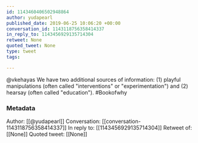 ```yaml
---
id: 1143460406502948864
author: yudapearl
published_date: 2019-06-25 10:06:20 +00:00
conversation_id: 1143118756358414337
in_reply_to: 1143456929135714304
retweet: None
quoted_tweet: None
type: tweet
tags:

---
```


@vkehayas We have two additional sources of information: (1) playful manipulations (often called "interventions" or "experimentation") and (2) hearsay (often called "education"). #Bookofwhy

### Metadata

Author: [[@yudapearl]]
Conversation: [[conversation-1143118756358414337]]
In reply to: [[1143456929135714304]]
Retweet of: [[None]]
Quoted tweet: [[None]]
